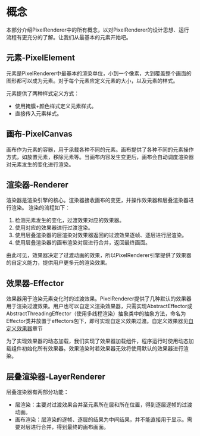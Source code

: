 # 概念

本部分介绍PixelRenderer中的所有概念，以对PixelRenderer的设计思想、运行流程有更充分的了解。让我们从最基本的元素开始吧。
## 元素-PixelElement
元素是PixelRenderer中最基本的渲染单位，小到一个像素，大到覆盖整个画面的图形都可以成为元素。对于每个元素应定义元素的大小，以及元素的样式。

元素提供了两种样式定义方式：
- 使用掩膜+颜色样式定义元素样式。
- 直接传入元素样式。


## 画布-PixelCanvas
画布作为元素的容器，用于承载各种不同的元素。画布提供了各种不同的元素操作方式，如放置元素，移除元素等。当画布内容发生变更后，画布会自动调度渲染器对元素发生的变化进行渲染。


## 渲染器-Renderer
渲染器是渲染引擎的核心。渲染器接收画布的变更，并操作效果器和层叠渲染器进行渲染。
渲染的流程如下：
1. 检测元素发生的变化，过渡效果对应的效果器。
2. 使用对应的效果器进行过渡渲染。
3. 使用层叠渲染器的层渲染对效果器返回的过渡效果逐帧、逐层进行层渲染。
4. 使用层叠渲染器的画布渲染对层进行合并，返回最终画面。

由此可见，效果器决定了过渡动画的效果，所以PixelRenderer引擎提供了效果器的自定义能力，提供用户更多元的渲染效果。

## 效果器-Effector
效果器用于渲染元素变化时的过渡效果。PixelRenderer提供了几种默认的效果器用于渲染过渡效果。用户也可以自定义渲染效果器，只需实现AbstractEffector或AbstractThreadingEffector（使用多线程渲染）抽象类中的抽象方法，命名为Effector类并放置于effectors包下，即可实现自定义效果过渡。自定义效果器见[自定义效果器](http://doc.lllhy.com/web/# "自定义效果器")章节

为了实现效果器的动态加载，我们实现了效果器加载组件，程序运行时使用动态加载组件初始化所有效果器。效果渲染时若效果器无效将使用默认的效果器进行渲染。

## 层叠渲染器-LayerRenderer
层叠渲染器有两部分功能：
- 层渲染：主要对过渡效果合并至元素所在层和所在位置，得到逐层逐帧的过渡动画。
- 画布渲染：层渲染的逐帧、逐层的结果为中间结果，并不能直接用于显示。需要对层进行合并，得到最终的画布画面。





